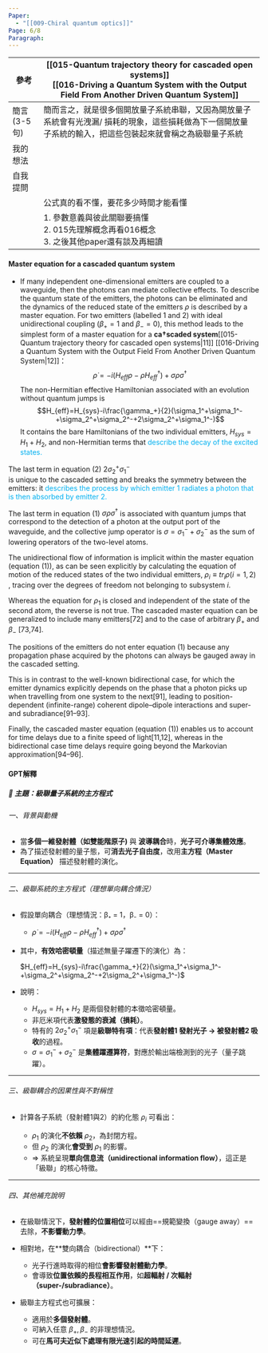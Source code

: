 ```yaml
---
Paper:
  - "[[009-Chiral quantum optics]]"
Page: 6/8
Paragraph:
---
```



| 參考       | [[015-Quantum trajectory theory for cascaded open systems]]<br>[[016-Driving a Quantum System with the Output Field From Another  Driven Quantum System]] |
| -------- | --------------------------------------------------------------------------------------------------------------------------------------------------------- |
| 簡言(3-5句) | 簡而言之，就是很多個開放量子系統串聯，又因為開放量子系統會有光洩漏/ 損耗的現象，這些損耗做為下一個開放量子系統的輸入，把這些包裝起來就會稱之為級聯量子系統                                                                            |
| 我的想法     |                                                                                                                                                           |
| 自我提問     |                                                                                                                                                           |
|          | 公式真的看不懂，要花多少時間才能看懂                                                                                                                                        |
|          | 1. 參數意義與彼此關聯要搞懂<br>2. 015先理解概念再看016概念<br>3. 之後其他paper還有談及再細讀                                                                                              |

#### Master equation for a cascaded quantum system

- If many independent one-dimensional emitters are coupled to a waveguide, then the photons can mediate collective effects. To describe the quantum state of the emitters, the photons can be eliminated and the dynamics of the reduced state of the emitters $ρ$ is described by a master equation. For two emitters (labelled 1 and 2) with ideal unidirectional coupling ($β_+ =  1$ and $β_− =  0$), this method leads to the simplest form of a master equation for a **ca†scaded system**[[015-Quantum trajectory theory for cascaded open systems|11]] [[016-Driving a Quantum System with the Output Field From Another  Driven Quantum System|12]]：
$$\dot{\rho}=-i(H_{eff}\rho-{\rho}H_{eff}^\dagger)+\sigma\rho\sigma^\dagger$$
The non-Hermitian effective Hamiltonian associated with an evolution without quantum jumps is
$$H_{eff}=H_{sys}-i\frac{\gamma_+}{2}(\sigma_1^+\sigma_1^-+\sigma_2^+\sigma_2^-+2\sigma_2^+\sigma_1^-)$$
It contains the bare Hamiltonians of the two individual emitters, $H_{sys}=  H_1+  H_2$, and non-Hermitian terms that <font color="#00b0f0"> describe the decay of the excited states.</font> 

The last term in equation (2)    $2\sigma_2^+\sigma_1^-$  
is unique to the cascaded setting and breaks the symmetry between the emitters: it <font color="#00b0f0">describes the process by which emitter 1 radiates a photon that is then absorbed by emitter 2. </font>

The last term in equation (1)    $\sigma\rho\sigma^\dagger$
is associated with quantum jumps that correspond to the detection of a photon at the output port of the waveguide, and the collective jump operator is $σ =σ^-_1+σ^-_2$ as the sum of lowering operators of the two-level atoms. 

The unidirectional flow of information is implicit within the master equation (equation (1)), as can be seen explicitly by calculating the equation of motion of the reduced states of the two individual emitters,  $ρ_i≡  tr_i {ρ} (i =  1, 2)$  , tracing over the degrees of freedom not belonging to subsystem $i$. 

Whereas the equation for $ρ_1$ is closed and independent of the state of the second atom, the reverse is not true. The cascaded master equation can be generalized to include many emitters[72] and to the case of arbitrary  $β_+$ and $β_−$ [73,74].


The positions of the emitters do not enter equation (1) because any propagation phase acquired by the photons can always be gauged away in the cascaded setting. 

This is in contrast to the well-known bidirectional case, for which the emitter dynamics explicitly depends on the phase that a photon picks up when travelling from one system to the next[91], leading to position-dependent (infinite-range) coherent dipole–dipole interactions and super- and subradiance[91–93]. 

Finally, the cascaded master equation (equation (1)) enables us to account for time delays due to a finite speed of light[11,12], whereas in the bidirectional case time delays require going beyond the Markovian approximation[94–96].

#### GPT解釋

##### 📌 主題：級聯量子系統的主方程式

###### 一、背景與動機

- 當**多個一維發射體（如雙能階原子)** 與 **波導耦合**時，**光子可介導集體效應**。
- 為了描述發射體的量子態，可**消去光子自由度**，改用**主方程（Master Equation）** 描述發射體的演化。

---

###### 二、級聯系統的主方程式（理想單向耦合情況）

- 假設單向耦合（理想情況：β₊ = 1，β₋ = 0）：
	
	- $\dot{\rho}=-i(H_{eff}\rho-{\rho}H_{eff}^\dagger)+\sigma\rho\sigma^\dagger$

- 其中，**有效哈密頓量**（描述無量子躍遷下的演化）為：
    
    $H_{eff}=H_{sys}-i\frac{\gamma_+}{2}(\sigma_1^+\sigma_1^-+\sigma_2^+\sigma_2^-+2\sigma_2^+\sigma_1^-)$

- 說明：
    
    - $H_{sys} = H_1 + H_2$ 是兩個發射體的本徵哈密頓量。
    - 非厄米項代表**激發態的衰減（損耗）**。
    - 特有的 $2\sigma_2^+\sigma_1^-$ 項是**級聯特有項**：代表**發射體1 發射光子 → 被發射體2 吸收**的過程。
    - $\sigma = \sigma_1^- + \sigma_2^-$ 是**集體躍遷算符**，對應於輸出端檢測到的光子（量子跳躍）。

---

###### 三、級聯耦合的因果性與不對稱性

- 計算各子系統（發射體1與2）的約化態 $\rho_i$ 可看出：
    
    - $\rho_1$ 的演化**不依賴** $\rho_2$，為封閉方程。
    - 但 $\rho_2$ 的演化**會受到** $\rho_1$ 的影響。
    - ⇒ 系統呈現**單向信息流（unidirectional information flow）**，這正是「級聯」的核心特徵。


---

###### 四、其他補充說明

- 在級聯情況下，**發射體的位置相位**可以經由==規範變換（gauge away）==去除，**不影響動力學**。

- 相對地，在**雙向耦合（bidirectional）**下：
    
    - 光子行進時取得的相位**會影響發射體動力學**。
    - 會導致**位置依賴的長程相互作用**，如**超輻射 / 次輻射（super-/subradiance）**。

- 級聯主方程式也可擴展：
    
    - 適用於**多個發射體**。
    - 可納入任意 $\beta_+, \beta_-$ 的非理想情況。
    - 可在**馬可夫近似下處理有限光速引起的時間延遲**。
